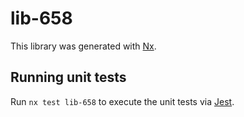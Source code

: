 # lib-658

This library was generated with [Nx](https://nx.dev).

## Running unit tests

Run `nx test lib-658` to execute the unit tests via [Jest](https://jestjs.io).

